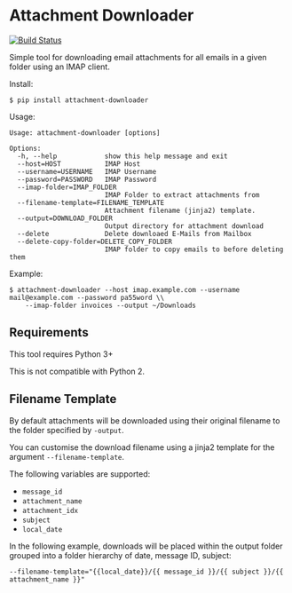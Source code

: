 # Attachment Downloader
[![Build Status](https://travis-ci.org/jamesridgway/attachment-downloader.svg?branch=master)](https://travis-ci.org/jamesridgway/attachment-downloader)

Simple tool for downloading email attachments for all emails in a given folder using an IMAP client.

Install:

    $ pip install attachment-downloader

Usage:

    Usage: attachment-downloader [options]

    Options:
      -h, --help            show this help message and exit
      --host=HOST           IMAP Host
      --username=USERNAME   IMAP Username
      --password=PASSWORD   IMAP Password
      --imap-folder=IMAP_FOLDER
                            IMAP Folder to extract attachments from
      --filename-template=FILENAME_TEMPLATE
                            Attachment filename (jinja2) template.
      --output=DOWNLOAD_FOLDER
                            Output directory for attachment download
      --delete              Delete downloaed E-Mails from Mailbox
      --delete-copy-folder=DELETE_COPY_FOLDER
                            IMAP folder to copy emails to before deleting them
Example:

    $ attachment-downloader --host imap.example.com --username mail@example.com --password pa55word \\
        --imap-folder invoices --output ~/Downloads

## Requirements
This tool requires Python 3+

This is not compatible with Python 2.

## Filename Template
By default attachments will be downloaded using their original filename to the folder specified by `-output`.

You can customise the download filename using a jinja2 template for the argument `--filename-template`.

The following variables are supported:
* `message_id`
* `attachment_name`
* `attachment_idx`
* `subject`
* `local_date`

In the following example, downloads will be placed within the output folder grouped into a folder hierarchy of date, message ID, subject:

    --filename-template="{{local_date}}/{{ message_id }}/{{ subject }}/{{ attachment_name }}"
